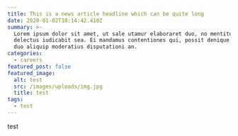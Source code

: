 ```yaml
---
title: This is a news article headline which can be quite long
date: 2020-01-02T18:14:42.410Z
summary: >-
  Lorem ipsum dolor sit amet, ut sale utamur elaboraret duo, no mentitum
  delectus iudicabit sea. Ei mandamus contentiones qui, possit denique usu cu,
  duo aliquip moderatius disputationi an.
categories:
  - careers
featured_post: false
featured_image:
  alt: test
  src: /images/uploads/img.jpg
  title: test
tags:
  - test
---
```

test
